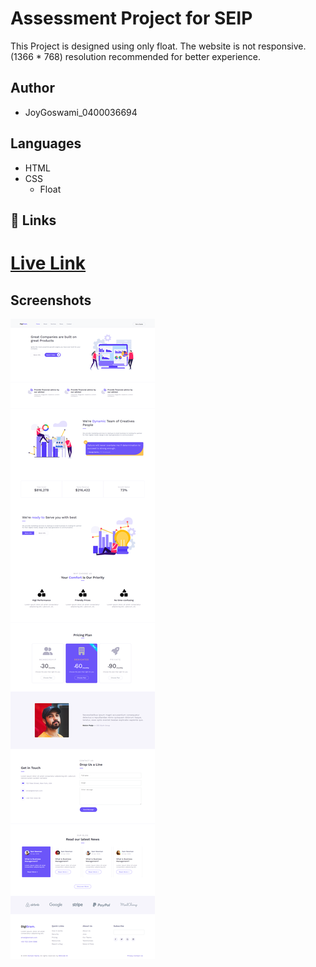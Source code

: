 # Assessment Project for SEIP

This Project is designed using only float. The website is not responsive. (1366 \* 768) resolution recommended for better experience.

## Author

- JoyGoswami_0400036694

## Languages

- HTML
- CSS
  - Float

## 🔗 Links

# [Live Link](https://joygoswami.github.io/JoyGoswami_0400036694/)

## Screenshots

![App Screenshot](https://github.com/JoyGoswami/JoyGoswami_0400036694/blob/main/assets/full-screenshot/screencapture-127-0-0-1-5500-index-html-2022-12-08-18_23_12.png?raw=true)
